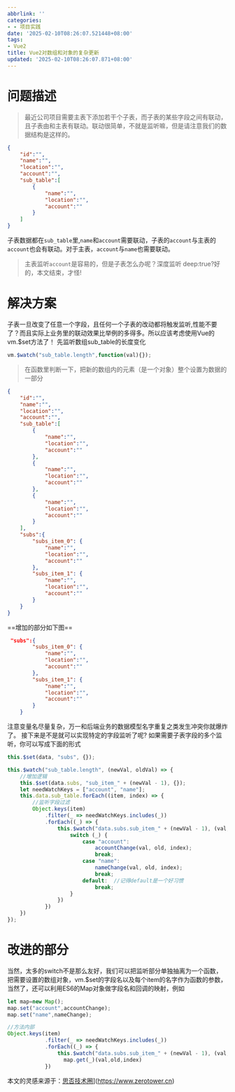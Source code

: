 ```yaml
---
abbrlink: ''
categories:
- - 项目实践
date: '2025-02-10T08:26:07.521448+08:00'
tags:
- Vue2
title: Vue2对数组和对象的复杂更新
updated: '2025-02-10T08:26:07.871+08:00'
---
```

# 问题描述

> 最近公司项目需要主表下添加若干个子表，而子表的某些字段之间有联动，且子表由和主表有联动。联动很简单，不就是监听嘛，但是请注意我们的数据结构是这样的。

```json
{
    "id":"",
    "name":"",
    "location":"",
    "account":"",
    "sub_table":[
        {
            "name":"",
            "location":"",
            "account":""
        }
    ]
}
```

子表数据都在`sub_table`里,`name`和`account`需要联动，子表的`account`与主表的`account`也会有联动。对于主表，`account`与`name`也需要联动。

> 主表监听`account`是容易的，但是子表怎么办呢？深度监听 deep:true?好的，本文结束，才怪!

# 解决方案

子表一旦改变了任意一个字段，且任何一个子表的改动都将触发监听,性能不要了？而且实际上业务里的联动效果比举例的多得多。所以应该考虑使用Vue的vm.$set方法了！
先监听数组sub_table的长度变化

```javascript
vm.$watch("sub_table.length",function(val){});
```

> 在函数里判断一下，把新的数组内的元素（是一个对象）整个设置为数据的一部分

```json
{
    "id":"",
    "name":"",
    "location":"",
    "account":"",
    "sub_table":[
        {
            "name":"",
            "location":"",
            "account":""
        },
        {
            "name":"",
            "location":"",
            "account":""
        },
        {
            "name":"",
            "location":"",
            "account":""
        }
    ],
    "subs":{
        "subs_item_0": {
            "name":"",
            "location":"",
            "account":""
        },
        "subs_item_1": {
            "name":"",
            "location":"",
            "account":""
        }
    }
}
```

==增加的部分如下图==

```json
 "subs":{
        "subs_item_0": {
            "name":"",
            "location":"",
            "account":""
        },
        "subs_item_1": {
            "name":"",
            "location":"",
            "account":""
        }
    }
```

注意变量名尽量复杂，万一和后端业务的数据模型名字重复之类发生冲突你就爆炸了。
接下来是不是就可以实现特定的字段监听了呢?
如果需要子表字段的多个监听，你可以写成下面的形式

```javascript
this.$set(data, "subs", {});

this.$watch("sub_table.length", (newVal, oldVal) => {
    //增加逻辑
    this.$set(data.subs, "sub_item_" + (newVal - 1), {});
    let needWatchKeys = ["account", "name"];
    this.data.sub_table.forEach((item, index) => {
        //监听字段过滤
        Object.keys(item)
            .filter(_ => needWatchKeys.includes(_))
            .forEach((_) => {
                this.$watch("data.subs.sub_item_" + (newVal - 1), (val, old) => {
                    switch (_) {
                        case "account":
                            accountChange(val, old, index);
                            break;
                        case "name":
                            nameChange(val, old, index);
                            break;
                        default:  //记得default是一个好习惯
                            break;
                    }
                })
            })
    })
});
```

# 改进的部分

当然，太多的switch不是那么友好，我们可以把监听部分单独抽离为一个函数，把需要设置的数组对象，vm.$set的字段名以及每个item的名字作为函数的参数，当然了，还可以利用ES6的Map对象做字段名和回调的映射，例如

```javascript
let map=new Map();
map.set("account",accountChange);
map.set("name",nameChange);

//方法内部
Object.keys(item)
            .filter(_ => needWatchKeys.includes(_))
            .forEach((_) => {
                this.$watch("data.subs.sub_item_" + (newVal - 1), (val, old) => {
                  map.get(_)(val,old,index)
            })
```

本文的灵感来源于：[思否技术圈](https://segmentfault.com/q/1010000023568512)](https://www.zerotower.cn)
